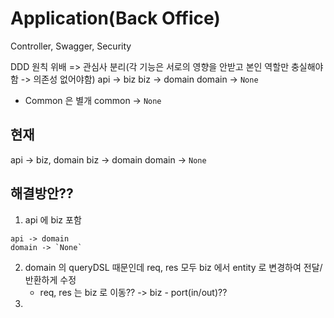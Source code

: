 # Application(Back Office)
Controller, Swagger, Security

DDD 원칙 위배 => 관심사 분리(각 기능은 서로의 영향을 안받고 본인 역할만 충실해야함 -> 의존성 없어야함)
api -> biz
biz -> domain
domain -> `None`

- Common 은 별개
common -> `None`

## 현재
api -> biz, domain
biz -> domain
domain -> `None`

## 해결방안??
1. api 에 biz 포함
```
api -> domain
domain -> `None`
```
2. domain 의 queryDSL 때문인데 req, res 모두 biz 에서 entity 로 변경하여 전달/반환하게 수정
   - req, res 는 biz 로 이동?? -> biz - port(in/out)?? 
3. 